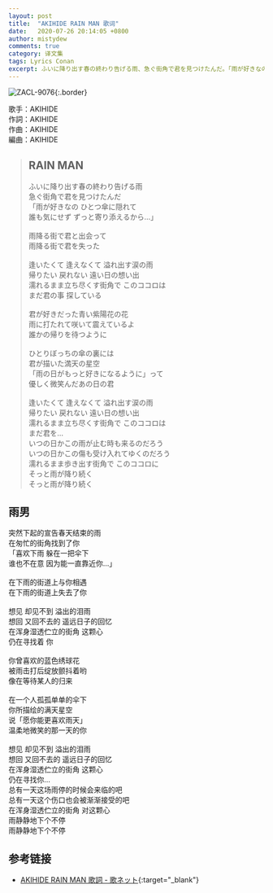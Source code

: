 ```yaml
---
layout: post
title:  "AKIHIDE RAIN MAN 歌词"
date:   2020-07-26 20:14:05 +0800
author: mistydew
comments: true
category: 译文集
tags: Lyrics Conan
excerpt: ふいに降り出す春の終わり告げる雨、急ぐ街角で君を見つけたんだ。「雨が好きなの ひとつ傘に隠れて、誰も気にせず ずっと寄り添えるから…」。
---
```

![ZACL-9076](https://is1-ssl.mzstatic.com/image/thumb/Music2/v4/08/e5/e4/08e5e469-8b4e-ec9a-6b7a-8d4c6b4d1d75/source/600x600bb.jpg){:.border}

歌手：AKIHIDE<br>
作詞：AKIHIDE<br>
作曲：AKIHIDE<br>
編曲：AKIHIDE

<blockquote class="original">
  <h2>RAIN MAN</h2>
  <p>
    ふいに降り出す春の終わり告げる雨<br>
    急ぐ街角で君を見つけたんだ<br>
    「雨が好きなの ひとつ傘に隠れて<br>
    誰も気にせず ずっと寄り添えるから…」<br>
    <br>
    雨降る街で君と出会って<br>
    雨降る街で君を失った<br>
    <br>
    逢いたくて 逢えなくて 溢れ出す涙の雨<br>
    帰りたい 戻れない 遠い日の想い出<br>
    濡れるまま立ち尽くす街角で このココロは<br>
    まだ君の事 探している<br>
    <br>
    君が好きだった青い紫陽花の花<br>
    雨に打たれて咲いて震えているよ<br>
    誰かの帰りを待つように<br>
    <br>
    ひとりぼっちの傘の裏には<br>
    君が描いた満天の星空<br>
    「雨の日がもっと好きになるように」って<br>
    優しく微笑んだあの日の君<br>
    <br>
    逢いたくて 逢えなくて 溢れ出す涙の雨<br>
    帰りたい 戻れない 遠い日の想い出<br>
    濡れるまま立ち尽くす街角で このココロは<br>
    まだ君を…<br>
    いつの日かこの雨が止む時も来るのだろう<br>
    いつの日かこの傷も受け入れてゆくのだろう<br>
    濡れるまま歩き出す街角で このココロに<br>
    そっと雨が降り続く<br>
    そっと雨が降り続く
  </p>
</blockquote>

<div class="translation">
  <h2>雨男</h2>
  <p>
    突然下起的宣告春天结束的雨<br>
    在匆忙的街角找到了你<br>
    「喜欢下雨 躲在一把伞下<br>
    谁也不在意 因为能一直靠近你…」<br>
    <br>
    在下雨的街道上与你相遇<br>
    在下雨的街道上失去了你<br>
    <br>
    想见 却见不到 溢出的泪雨<br>
    想回 又回不去的 遥远日子的回忆<br>
    在浑身湿透伫立的街角 这颗心<br>
    仍在寻找着 你<br>
    <br>
    你曾喜欢的蓝色绣球花<br>
    被雨击打后绽放颤抖着哟<br>
    像在等待某人的归来<br>
    <br>
    在一个人孤孤单单的伞下<br>
    你所描绘的满天星空<br>
    说「愿你能更喜欢雨天」<br>
    温柔地微笑的那一天的你<br>
    <br>
    想见 却见不到 溢出的泪雨<br>
    想回 又回不去的 遥远日子的回忆<br>
    在浑身湿透伫立的街角 这颗心<br>
    仍在寻找你…<br>
    总有一天这场雨停的时候会来临的吧<br>
    总有一天这个伤口也会被渐渐接受的吧<br>
    在浑身湿透伫立的街角 对这颗心<br>
    雨静静地下个不停<br>
    雨静静地下个不停
  </p>
</div>

## 参考链接

* [AKIHIDE RAIN MAN 歌詞 - 歌ネット](https://www.uta-net.com/song/163963/){:target="_blank"}
